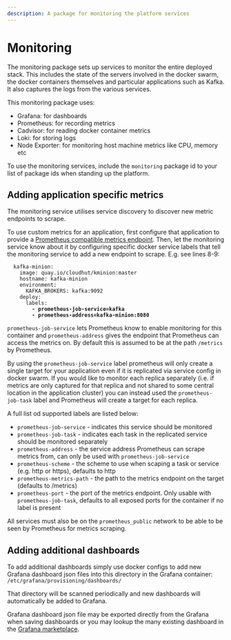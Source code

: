 ```yaml
---
description: A package for monitoring the platform services
---
```


# Monitoring

The monitoring package sets up services to monitor the entire deployed stack. This includes the state of the servers involved in the docker swarm, the docker containers themselves and particular applications such as Kafka. It also captures the logs from the various services.

This monitoring package uses:&#x20;

* Grafana: for dashboards
* Prometheus: for recording metrics
* Cadvisor: for reading docker container metrics&#x20;
* Loki: for storing logs
* Node Exporter: for monitoring host machine metrics like CPU, memory etc

To use the monitoring services, include the `monitoring` package id to your list of package ids when standing up the platform.

## Adding application specific metrics

The monitoring service utilises service discovery to discover new metric endpoints to scrape.

To use custom metrics for an application, first configure that application to provide a [Prometheus compatible metrics endpoint](https://prometheus.io/docs/instrumenting/exporters/). Then, let the monitoring service know about it by configuring specific docker service labels that tell the monitoring service to add a new endpoint to scrape. E.g. see lines 8-9:

<pre class="language-yaml" data-line-numbers><code class="lang-yaml">  kafka-minion:
    image: quay.io/cloudhut/kminion:master
    hostname: kafka-minion
    environment:
      KAFKA_BROKERS: kafka:9092
    deploy:
      labels:
<strong>        - prometheus-job-service=kafka
</strong><strong>        - prometheus-address=kafka-minion:8080</strong></code></pre>

`prometheus-job-service` lets Prometheus know to enable monitoring for this container and `prometheus-address` gives the endpoint that Prometheus can access the metrics on. By default this is assumed to be at the path `/metrics` by Prometheus.

By using the `prometheus-job-service` label prometheus will only create a single target for your application even if it is replicated via service config in docker swarm. If you would like to monitor each replica separately (i.e. if metrics are only captured for that replica and not shared to some central location in the application cluster) you can instead used the `prometheus-job-task` label and Prometheus will create a target for each replica.

A full list od supported labels are listed below:

* `prometheus-job-service` - indicates this service should be monitored
* `prometheus-job-task` - indicates each task in the replicated service should be monitored separately
* `prometheus-address` - the service address Prometheus can scrape metrics from, can only be used with `prometheus-job-service`
* `prometheus-scheme` - the scheme to use when scaping a task or service (e.g. http or https), defaults to http
* `prometheus-metrics-path` - the path to the metrics endpoint on the target (defaults to /metrics)
* `prometheus-port` - the port of the metrics endpoint. Only usable with `prometheus-job-task`, defaults to all exposed ports for the container if no label is present

All services must also be on the `prometheus_public` network to be able to be seen by Prometheus for metrics scraping.

## Adding additional dashboards

To add additional dashboards simply use docker configs to add new Grafana dashboard json files into this directory in the Grafana container: `/etc/grafana/provisioning/dashboards/`

That directory will be scanned periodically and new dashboards will automatically be added to Grafana.

Grafana dashboard json file may be exported directly from the Grafana when saving dashboards or you may lookup the many existing dashboard in the [Grafana marketplace](https://grafana.com/grafana/dashboards).
